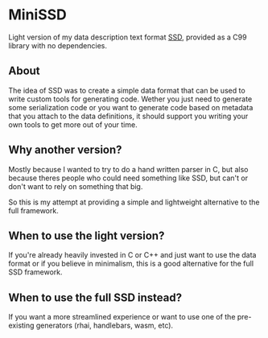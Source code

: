 # MiniSSD

Light version of my data description text format [SSD](https://github.com/ssd-codegen/ssd),
provided as a C99 library with no dependencies.

## About
The idea of SSD was to create a simple data format that can be used to write custom
tools for generating code. Wether you just need to generate some serialization code
or you want to generate code based on metadata that you attach to the data definitions,
it should support you writing your own tools to get more out of your time.

## Why another version?
Mostly because I wanted to try to do a hand written parser in C, but also because theres
people who could need something like SSD, but can't or don't want to rely on something
that big.

So this is my attempt at providing a simple and lightweight alternative to the full framework.

## When to use the light version?
If you're already heavily invested in C or C++ and just want to use the data format
or if you believe in minimalism, this is a good alternative for the full SSD framework.

## When to use the full SSD instead?
If you want a more streamlined experience or want to use one of the pre-existing generators
(rhai, handlebars, wasm, etc).